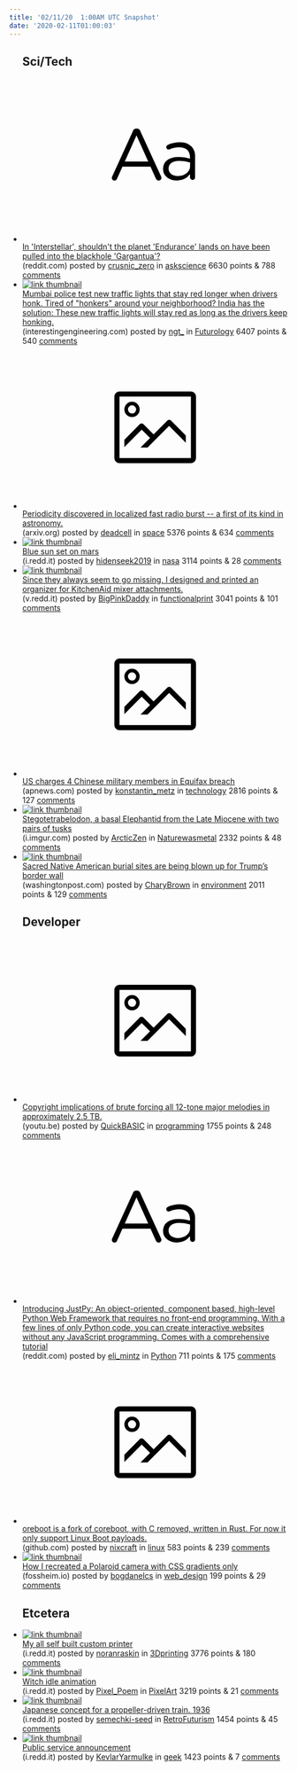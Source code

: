 ```yaml
---
title: '02/11/20  1:00AM UTC Snapshot'
date: '2020-02-11T01:00:03'
---
```

<ul>
<h2>Sci/Tech</h2>

<li><a href='https://www.reddit.com/r/askscience/comments/f1r275/in_interstellar_shouldnt_the_planet_endurance/'><svg version='1.1' viewBox='-34 -12 104 64' preserveAspectRatio='xMidYMid slice' xmlns='http://www.w3.org/2000/svg' xmlns:xlink='http://www.w3.org/1999/xlink'>
    <title>text link thumbnail</title>
    <path d='M12.19,8.84a1.45,1.45,0,0,0-1.4-1h-.12a1.46,1.46,0,0,0-1.42,1L1.14,26.56a1.29,1.29,0,0,0-.14.59,1,1,0,0,0,1,1,1.12,1.12,0,0,0,1.08-.77l2.08-4.65h11l2.08,4.59a1.24,1.24,0,0,0,1.12.83,1.08,1.08,0,0,0,1.08-1.08,1.64,1.64,0,0,0-.14-.57ZM6.08,20.71l4.59-10.22,4.6,10.22Z'>
    </path>
    <path d='M32.24,14.78A6.35,6.35,0,0,0,27.6,13.2a11.36,11.36,0,0,0-4.7,1,1,1,0,0,0-.58.89,1,1,0,0,0,.94.92,1.23,1.23,0,0,0,.39-.08,8.87,8.87,0,0,1,3.72-.81c2.7,0,4.28,1.33,4.28,3.92v.5a15.29,15.29,0,0,0-4.42-.61c-3.64,0-6.14,1.61-6.14,4.64v.05c0,2.95,2.7,4.48,5.37,4.48a6.29,6.29,0,0,0,5.19-2.48V26.9a1,1,0,0,0,1,1,1,1,0,0,0,1-1.06V19A5.71,5.71,0,0,0,32.24,14.78Zm-.56,7.7c0,2.28-2.17,3.89-4.81,3.89-1.94,0-3.61-1.06-3.61-2.86v-.06c0-1.8,1.5-3,4.2-3a15.2,15.2,0,0,1,4.22.61Z'>
    </path>
    </svg></a><div><div class='linkTitle'><a href='https://www.reddit.com/r/askscience/comments/f1r275/in_interstellar_shouldnt_the_planet_endurance/'>In 'Interstellar', shouldn't the planet 'Endurance' lands on have been pulled into the blackhole 'Gargantua'?</a></div>(reddit.com) posted by <a href='https://www.reddit.com/user/crusnic_zero'>crusnic_zero</a> in <a href='https://www.reddit.com/r/askscience'>askscience</a> 6630 points & 788 <a href='https://www.reddit.com/r/askscience/comments/f1r275/in_interstellar_shouldnt_the_planet_endurance/'>comments</a></div></li>

<li><a href='https://interestingengineering.com/brilliant-mumbai-police-test-new-traffic-lights-that-stay-red-longer-when-drivers-honk'><img src='https://b.thumbs.redditmedia.com/SqOnGeKCgSQ161GuhIjAAW42q-785kgRsP90k9XTiXI.jpg' alt='link thumbnail'></a><div><div class='linkTitle'><a href='https://interestingengineering.com/brilliant-mumbai-police-test-new-traffic-lights-that-stay-red-longer-when-drivers-honk'>Mumbai police test new traffic lights that stay red longer when drivers honk. Tired of "honkers" around your neighborhood? India has the solution: These new traffic lights will stay red as long as the drivers keep honking.</a></div>(interestingengineering.com) posted by <a href='https://www.reddit.com/user/ngt_'>ngt_</a> in <a href='https://www.reddit.com/r/Futurology'>Futurology</a> 6407 points & 540 <a href='https://www.reddit.com/r/Futurology/comments/f1riir/mumbai_police_test_new_traffic_lights_that_stay/'>comments</a></div></li>

<li><a href='https://arxiv.org/abs/2001.10275'><svg version='1.1' viewBox='-34 -14 104 64' preserveAspectRatio='xMidYMid meet' xmlns='http://www.w3.org/2000/svg' xmlns:xlink='http://www.w3.org/1999/xlink'>
    <title>link thumbnail</title>
    <path d='M32,4H4A2,2,0,0,0,2,6V30a2,2,0,0,0,2,2H32a2,2,0,0,0,2-2V6A2,2,0,0,0,32,4ZM4,30V6H32V30Z'></path>
    <path d='M8.92,14a3,3,0,1,0-3-3A3,3,0,0,0,8.92,14Zm0-4.6A1.6,1.6,0,1,1,7.33,11,1.6,1.6,0,0,1,8.92,9.41Z'></path>
    <path d='M22.78,15.37l-5.4,5.4-4-4a1,1,0,0,0-1.41,0L5.92,22.9v2.83l6.79-6.79L16,22.18l-3.75,3.75H15l8.45-8.45L30,24V21.18l-5.81-5.81A1,1,0,0,0,22.78,15.37Z'></path>
    </svg></a><div><div class='linkTitle'><a href='https://arxiv.org/abs/2001.10275'>Periodicity discovered in localized fast radio burst -- a first of its kind in astronomy.</a></div>(arxiv.org) posted by <a href='https://www.reddit.com/user/deadcell'>deadcell</a> in <a href='https://www.reddit.com/r/space'>space</a> 5376 points & 634 <a href='https://www.reddit.com/r/space/comments/f1p6ye/periodicity_discovered_in_localized_fast_radio/'>comments</a></div></li>

<li><a href='https://i.redd.it/cmeldbeoe3g41.jpg'><img src='https://b.thumbs.redditmedia.com/DF6u76y6_dC8eRuoCadgAYT_KoKFjprjSLG1hYmLVdI.jpg' alt='link thumbnail'></a><div><div class='linkTitle'><a href='https://i.redd.it/cmeldbeoe3g41.jpg'>Blue sun set on mars</a></div>(i.redd.it) posted by <a href='https://www.reddit.com/user/hidenseek2019'>hidenseek2019</a> in <a href='https://www.reddit.com/r/nasa'>nasa</a> 3114 points & 28 <a href='https://www.reddit.com/r/nasa/comments/f1ptae/blue_sun_set_on_mars/'>comments</a></div></li>

<li><a href='https://v.redd.it/qv7mh76rx3g41'><img src='https://b.thumbs.redditmedia.com/hjCgVPKh1Mao4K0qvOORgi-qcOR3oUiEb1B59zBZhEU.jpg' alt='link thumbnail'></a><div><div class='linkTitle'><a href='https://v.redd.it/qv7mh76rx3g41'>Since they always seem to go missing, I designed and printed an organizer for KitchenAid mixer attachments.</a></div>(v.redd.it) posted by <a href='https://www.reddit.com/user/BigPinkDaddy'>BigPinkDaddy</a> in <a href='https://www.reddit.com/r/functionalprint'>functionalprint</a> 3041 points & 101 <a href='https://www.reddit.com/r/functionalprint/comments/f1r50g/since_they_always_seem_to_go_missing_i_designed/'>comments</a></div></li>

<li><a href='https://apnews.com/05aa58325be0a85d44c637bd891e668f'><svg version='1.1' viewBox='-34 -14 104 64' preserveAspectRatio='xMidYMid meet' xmlns='http://www.w3.org/2000/svg' xmlns:xlink='http://www.w3.org/1999/xlink'>
    <title>link thumbnail</title>
    <path d='M32,4H4A2,2,0,0,0,2,6V30a2,2,0,0,0,2,2H32a2,2,0,0,0,2-2V6A2,2,0,0,0,32,4ZM4,30V6H32V30Z'></path>
    <path d='M8.92,14a3,3,0,1,0-3-3A3,3,0,0,0,8.92,14Zm0-4.6A1.6,1.6,0,1,1,7.33,11,1.6,1.6,0,0,1,8.92,9.41Z'></path>
    <path d='M22.78,15.37l-5.4,5.4-4-4a1,1,0,0,0-1.41,0L5.92,22.9v2.83l6.79-6.79L16,22.18l-3.75,3.75H15l8.45-8.45L30,24V21.18l-5.81-5.81A1,1,0,0,0,22.78,15.37Z'></path>
    </svg></a><div><div class='linkTitle'><a href='https://apnews.com/05aa58325be0a85d44c637bd891e668f'>US charges 4 Chinese military members in Equifax breach</a></div>(apnews.com) posted by <a href='https://www.reddit.com/user/konstantin_metz'>konstantin_metz</a> in <a href='https://www.reddit.com/r/technology'>technology</a> 2816 points & 127 <a href='https://www.reddit.com/r/technology/comments/f1ryf3/us_charges_4_chinese_military_members_in_equifax/'>comments</a></div></li>

<li><a href='https://i.imgur.com/LpjQNWN.jpg'><img src='https://b.thumbs.redditmedia.com/QDRFWCpAaHOO3e-2IvBDTprladnapzMN4C_nzkpS8xk.jpg' alt='link thumbnail'></a><div><div class='linkTitle'><a href='https://i.imgur.com/LpjQNWN.jpg'>Stegotetrabelodon, a basal Elephantid from the Late Miocene with two pairs of tusks</a></div>(i.imgur.com) posted by <a href='https://www.reddit.com/user/ArcticZen'>ArcticZen</a> in <a href='https://www.reddit.com/r/Naturewasmetal'>Naturewasmetal</a> 2332 points & 48 <a href='https://www.reddit.com/r/Naturewasmetal/comments/f1os5k/stegotetrabelodon_a_basal_elephantid_from_the/'>comments</a></div></li>

<li><a href='https://www.washingtonpost.com/immigration/2020/02/09/border-wall-native-american-burial-sites/'><img src='https://b.thumbs.redditmedia.com/aubart8oVeRtkCFHXy5vJnk3uUIcOk3AjHX8Y3QZtQE.jpg' alt='link thumbnail'></a><div><div class='linkTitle'><a href='https://www.washingtonpost.com/immigration/2020/02/09/border-wall-native-american-burial-sites/'>Sacred Native American burial sites are being blown up for Trump’s border wall</a></div>(washingtonpost.com) posted by <a href='https://www.reddit.com/user/CharyBrown'>CharyBrown</a> in <a href='https://www.reddit.com/r/environment'>environment</a> 2011 points & 129 <a href='https://www.reddit.com/r/environment/comments/f1oltm/sacred_native_american_burial_sites_are_being/'>comments</a></div></li>

<h2>Developer</h2>

<li><a href='https://youtu.be/sfXn_ecH5Rw'><svg version='1.1' viewBox='-34 -14 104 64' preserveAspectRatio='xMidYMid meet' xmlns='http://www.w3.org/2000/svg' xmlns:xlink='http://www.w3.org/1999/xlink'>
    <title>link thumbnail</title>
    <path d='M32,4H4A2,2,0,0,0,2,6V30a2,2,0,0,0,2,2H32a2,2,0,0,0,2-2V6A2,2,0,0,0,32,4ZM4,30V6H32V30Z'></path>
    <path d='M8.92,14a3,3,0,1,0-3-3A3,3,0,0,0,8.92,14Zm0-4.6A1.6,1.6,0,1,1,7.33,11,1.6,1.6,0,0,1,8.92,9.41Z'></path>
    <path d='M22.78,15.37l-5.4,5.4-4-4a1,1,0,0,0-1.41,0L5.92,22.9v2.83l6.79-6.79L16,22.18l-3.75,3.75H15l8.45-8.45L30,24V21.18l-5.81-5.81A1,1,0,0,0,22.78,15.37Z'></path>
    </svg></a><div><div class='linkTitle'><a href='https://youtu.be/sfXn_ecH5Rw'>Copyright implications of brute forcing all 12-tone major melodies in approximately 2.5 TB.</a></div>(youtu.be) posted by <a href='https://www.reddit.com/user/QuickBASIC'>QuickBASIC</a> in <a href='https://www.reddit.com/r/programming'>programming</a> 1755 points & 248 <a href='https://www.reddit.com/r/programming/comments/f1tuwo/copyright_implications_of_brute_forcing_all/'>comments</a></div></li>

<li><a href='https://www.reddit.com/r/Python/comments/f1qmsj/introducing_justpy_an_objectoriented_component/'><svg version='1.1' viewBox='-34 -12 104 64' preserveAspectRatio='xMidYMid slice' xmlns='http://www.w3.org/2000/svg' xmlns:xlink='http://www.w3.org/1999/xlink'>
    <title>text link thumbnail</title>
    <path d='M12.19,8.84a1.45,1.45,0,0,0-1.4-1h-.12a1.46,1.46,0,0,0-1.42,1L1.14,26.56a1.29,1.29,0,0,0-.14.59,1,1,0,0,0,1,1,1.12,1.12,0,0,0,1.08-.77l2.08-4.65h11l2.08,4.59a1.24,1.24,0,0,0,1.12.83,1.08,1.08,0,0,0,1.08-1.08,1.64,1.64,0,0,0-.14-.57ZM6.08,20.71l4.59-10.22,4.6,10.22Z'>
    </path>
    <path d='M32.24,14.78A6.35,6.35,0,0,0,27.6,13.2a11.36,11.36,0,0,0-4.7,1,1,1,0,0,0-.58.89,1,1,0,0,0,.94.92,1.23,1.23,0,0,0,.39-.08,8.87,8.87,0,0,1,3.72-.81c2.7,0,4.28,1.33,4.28,3.92v.5a15.29,15.29,0,0,0-4.42-.61c-3.64,0-6.14,1.61-6.14,4.64v.05c0,2.95,2.7,4.48,5.37,4.48a6.29,6.29,0,0,0,5.19-2.48V26.9a1,1,0,0,0,1,1,1,1,0,0,0,1-1.06V19A5.71,5.71,0,0,0,32.24,14.78Zm-.56,7.7c0,2.28-2.17,3.89-4.81,3.89-1.94,0-3.61-1.06-3.61-2.86v-.06c0-1.8,1.5-3,4.2-3a15.2,15.2,0,0,1,4.22.61Z'>
    </path>
    </svg></a><div><div class='linkTitle'><a href='https://www.reddit.com/r/Python/comments/f1qmsj/introducing_justpy_an_objectoriented_component/'>Introducing JustPy: An object-oriented, component based, high-level Python Web Framework that requires no front-end programming. With a few lines of only Python code, you can create interactive websites without any JavaScript programming. Comes with a comprehensive tutorial</a></div>(reddit.com) posted by <a href='https://www.reddit.com/user/eli_mintz'>eli_mintz</a> in <a href='https://www.reddit.com/r/Python'>Python</a> 711 points & 175 <a href='https://www.reddit.com/r/Python/comments/f1qmsj/introducing_justpy_an_objectoriented_component/'>comments</a></div></li>

<li><a href='https://github.com/oreboot/oreboot'><svg version='1.1' viewBox='-34 -14 104 64' preserveAspectRatio='xMidYMid meet' xmlns='http://www.w3.org/2000/svg' xmlns:xlink='http://www.w3.org/1999/xlink'>
    <title>link thumbnail</title>
    <path d='M32,4H4A2,2,0,0,0,2,6V30a2,2,0,0,0,2,2H32a2,2,0,0,0,2-2V6A2,2,0,0,0,32,4ZM4,30V6H32V30Z'></path>
    <path d='M8.92,14a3,3,0,1,0-3-3A3,3,0,0,0,8.92,14Zm0-4.6A1.6,1.6,0,1,1,7.33,11,1.6,1.6,0,0,1,8.92,9.41Z'></path>
    <path d='M22.78,15.37l-5.4,5.4-4-4a1,1,0,0,0-1.41,0L5.92,22.9v2.83l6.79-6.79L16,22.18l-3.75,3.75H15l8.45-8.45L30,24V21.18l-5.81-5.81A1,1,0,0,0,22.78,15.37Z'></path>
    </svg></a><div><div class='linkTitle'><a href='https://github.com/oreboot/oreboot'>oreboot is a fork of coreboot, with C removed, written in Rust. For now it only support Linux Boot payloads.</a></div>(github.com) posted by <a href='https://www.reddit.com/user/nixcraft'>nixcraft</a> in <a href='https://www.reddit.com/r/linux'>linux</a> 583 points & 239 <a href='https://www.reddit.com/r/linux/comments/f1oeml/oreboot_is_a_fork_of_coreboot_with_c_removed/'>comments</a></div></li>

<li><a href='https://fossheim.io/writing/posts/css-polaroid-camera/'><img src='https://b.thumbs.redditmedia.com/95V6abV1EbtCcujTiY-pweq-A7nk9iekLHWc1ttEIfs.jpg' alt='link thumbnail'></a><div><div class='linkTitle'><a href='https://fossheim.io/writing/posts/css-polaroid-camera/'>How I recreated a Polaroid camera with CSS gradients only</a></div>(fossheim.io) posted by <a href='https://www.reddit.com/user/bogdanelcs'>bogdanelcs</a> in <a href='https://www.reddit.com/r/web_design'>web_design</a> 199 points & 29 <a href='https://www.reddit.com/r/web_design/comments/f1q98h/how_i_recreated_a_polaroid_camera_with_css/'>comments</a></div></li>

<h2>Etcetera</h2>

<li><a href='https://i.redd.it/t5gwlmklq3g41.jpg'><img src='https://b.thumbs.redditmedia.com/b_t9rzmjasnAcU2YgY6PwZFFKukkTMZ76OBlQ7XoIHs.jpg' alt='link thumbnail'></a><div><div class='linkTitle'><a href='https://i.redd.it/t5gwlmklq3g41.jpg'>My all self built custom printer</a></div>(i.redd.it) posted by <a href='https://www.reddit.com/user/noranraskin'>noranraskin</a> in <a href='https://www.reddit.com/r/3Dprinting'>3Dprinting</a> 3776 points & 180 <a href='https://www.reddit.com/r/3Dprinting/comments/f1qljh/my_all_self_built_custom_printer/'>comments</a></div></li>

<li><a href='https://i.redd.it/beru08xw13g41.gif'><img src='https://b.thumbs.redditmedia.com/hyu_py3P6atxhGFq5uv371yG-MKAhTX2NRQ9nyfSPMo.jpg' alt='link thumbnail'></a><div><div class='linkTitle'><a href='https://i.redd.it/beru08xw13g41.gif'>Witch idle animation</a></div>(i.redd.it) posted by <a href='https://www.reddit.com/user/Pixel_Poem'>Pixel_Poem</a> in <a href='https://www.reddit.com/r/PixelArt'>PixelArt</a> 3219 points & 21 <a href='https://www.reddit.com/r/PixelArt/comments/f1p2lb/witch_idle_animation/'>comments</a></div></li>

<li><a href='https://i.redd.it/gf5h1tupw3g41.png'><img src='https://b.thumbs.redditmedia.com/tHPKT88yugyEMPYHEpcbiJIYy9qFQ_WpEptkQU8wIWQ.jpg' alt='link thumbnail'></a><div><div class='linkTitle'><a href='https://i.redd.it/gf5h1tupw3g41.png'>Japanese concept for a propeller-driven train. 1936</a></div>(i.redd.it) posted by <a href='https://www.reddit.com/user/semechki-seed'>semechki-seed</a> in <a href='https://www.reddit.com/r/RetroFuturism'>RetroFuturism</a> 1454 points & 45 <a href='https://www.reddit.com/r/RetroFuturism/comments/f1r1gv/japanese_concept_for_a_propellerdriven_train_1936/'>comments</a></div></li>

<li><a href='https://i.redd.it/88ewt9ppt1g41.png'><img src='https://b.thumbs.redditmedia.com/QLjdkB7yiPhWr9BsGy7aPXi3LlkPJSJbzIeNmHN1uxQ.jpg' alt='link thumbnail'></a><div><div class='linkTitle'><a href='https://i.redd.it/88ewt9ppt1g41.png'>Public service announcement</a></div>(i.redd.it) posted by <a href='https://www.reddit.com/user/KevlarYarmulke'>KevlarYarmulke</a> in <a href='https://www.reddit.com/r/geek'>geek</a> 1423 points & 7 <a href='https://www.reddit.com/r/geek/comments/f1r2uu/public_service_announcement/'>comments</a></div></li>

</ul>
